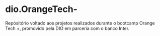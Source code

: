 # dio.OrangeTech-
Repósitório voltado aos projetos realizados durante o bootcamp Orange Tech +, promovido pela DIO em parceria com o banco Inter.
